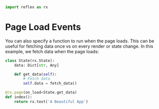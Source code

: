 ```python exec
import reflex as rx
```


# Page Load Events
You can also specify a function to run when the page loads. This can be useful for fetching data once vs on every render or state change.
In this example, we fetch data when the page loads:

```python
class State(rx.State):
    data: Dict[str, Any]

    def get_data(self):
        # Fetch data
        self.data = fetch_data()

@rx.page(on_load=State.get_data)
def index():
    return rx.text('A Beautiful App')
```

